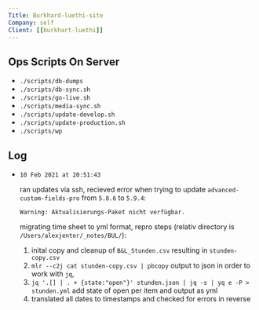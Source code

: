 ```yaml
---
Title: Burkhard-luethi-site
Company: self
Client: [[burkhart-luethi]]
---
```


## Ops Scripts On Server

- `./scripts/db-dumps`
- `./scripts/db-sync.sh`
- `./scripts/go-live.sh`
- `./scripts/media-sync.sh`
- `./scripts/update-develop.sh`
- `./scripts/update-production.sh`
- `./scripts/wp`

## Log

- `10 Feb 2021 at 20:51:43`

  ran updates via ssh, recieved error when trying to update `advanced-custom-fields-pro` from `5.8.6` to `5.9.4`:

  ```plain
  Warning: Aktualisierungs-Paket nicht verfügbar.
  ```

  migrating time sheet to yml format, repro steps (relativ directory is `/Users/alexjenter/_notes/BUL/`):

  1. inital copy and cleanup of `B&L_Stunden.csv` resulting in `stunden-copy.csv`
  2. `mlr --c2j cat stunden-copy.csv | pbcopy` output to json in order to work with `jq`,
  3. `jq '.[] | . + {state:"open"}' stunden.json | jq -s | yq e -P > stunden.yml` add state of open per item and output as yml
  4. translated all dates to timestamps and checked for errors in reverse
